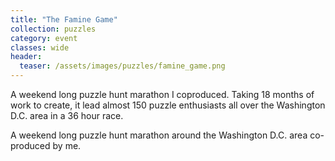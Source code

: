 ```yaml
---
title: "The Famine Game"
collection: puzzles
category: event
classes: wide
header: 
  teaser: /assets/images/puzzles/famine_game.png
---
```


A weekend long puzzle hunt marathon I coproduced.  Taking 18 months of work to create, it lead almost 150 puzzle enthusiasts all over the Washington D.C. area in a 36 hour race.

A weekend long puzzle hunt marathon around the Washington D.C. area co-produced by me.